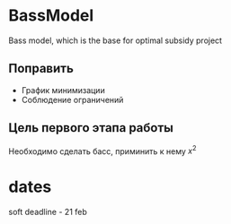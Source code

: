 # BassModel
Bass model, which is the base for optimal subsidy project

## Поправить
* График минимизации
* Соблюдение ограничений

## Цель первого этапа работы
Необходимо сделать басс, приминить к нему 
$x ^ {2}$

# dates
soft deadline - 21 feb
